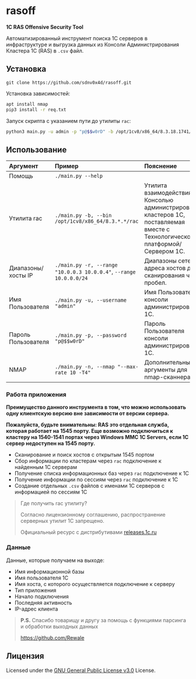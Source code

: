 # rasoff

**1C RAS Offensive Security Tool**

Автоматизированный инструмент поиска 1С серверов в инфраструктуре и выгрузка данных из Консоли Администрирования Кластера 1С (RAS) в `.csv` файл.

## Установка
`git clone https://github.com/sdnv0x4d/rasoff.git`

Установка зависимостей:
```bash
apt install nmap
pip3 install -r req.txt
```

Запуск скрипта с указанием пути до утилиты `rac`: 
```bash
python3 main.py -u admin -p "p@$$w0rD" -b /opt/1cv8/x86_64/8.3.18.1741/rac -r 10.0.0.0/24 -n "--max-rate 10"
```

## Использование

| Аргумент                                     | Пример                                 | Пояснение
| :---------------------------------------------- | :-------------------------------------- | :----
| Помощь | `./main.py --help` |
| Утилита rac | `./main.py -b, --bin /opt/1cv8/x86_64/8.3.*.*/rac` | Утилита взаимодействия с Консолью администрирования кластеров 1С, поставляемая вместе с Технологической платформой/Сервером 1С.
| Диапазоны/хосты IP   | `./main.py -r, --range "10.0.0.3 10.0.0.4"`, `--range 10.0.0.0/24` | Диапазоны сетей/адреса хостов для сканирования через пробел.
| Имя Пользователя | `./main.py -u, --username "admin"` | Имя Пользователя консоли администрирования 1С.
| Пароль Пользователя | `./main.py -p, --password "p@$$w0rD"` | Пароль Пользователя консоли администрирования 1С.
| NMAP  | `./main.py -n, --nmap "--max-rate 10 -T4"` | Дополнительные аргументы для nmap-сканнера

### Работа приложения

**Преимущество данного инструмента в том, что можно использовать одну клиентскую версию вне зависимости от версии сервера.**

**Пожалуйста, будьте внимательны: RAS это отдельная служба, которая работает на 1545 порту. Еще возможно подключиться к кластеру на 1540-1541 портах через Windows MMC 1C Servers, если 1С сервер недоступен на 1545 порту.**

- Сканирование и поиск хостов с открытым 1545 портом
- Сбор информации по кластерам через `rac` подключение к найденным 1С серверам
- Получение списка информационных баз через `rac` подключение к 1С
- Получение информации по сессиям через `rac` подключение к 1С
- Создание отдельных `.csv` файлов с именами 1С серверов с информацией по сессиям 1С

> Где получить rac утилиту?
> 
> Согласно лицензионному соглашению, распространение серверных утилит 1С запрещено.
> 
> Официальный ресурс с дистрибутивами [releases.1c.ru](https://releases.1c.ru/project/Platform83)

### Данные
Данные, которые получаем на выходе:
- Имя информационной базы
- Имя пользователя 1С
- Имя хоста, с которого осуществляется подключение к серверу
- Тип приложения
- Начало подключения
- Последняя активность
- IP-адрес клиента

> **P.S.**
> Спасибо товарищу и другу за помощь с функциями парсинга и обработки выходных данных 
>
> https://github.com/Rewale

## Лицензия

Licensed under the [GNU General Public License v3.0](https://www.gnu.org/licenses/gpl-3.0.html) License.
